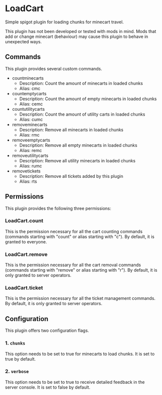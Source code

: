 # LoadCart
Simple spigot plugin for loading chunks for minecart travel.

This plugin has not been developed or tested with mods in mind. Mods that add or change minecart (behaviour) may cause this
plugin to behave in unexpected ways.

## Commands

This plugin provides several custom commands.

- countminecarts
  - Description: Count the amount of minecarts in loaded chunks
  - Alias: cmc
- countemptycarts
  - Description: Count the amount of empty minecarts in loaded chunks
  - Alias: cemc
- countutilitycarts
  - Description: Count the amount of utility carts in loaded chunks
  - Alias: cumc
- removeminecarts
  - Description: Remove all minecarts in loaded chunks
  - Alias: rmc
- removeemptycarts
  - Description: Remove all empty minecarts in loaded chunks
  - Alias: remc
- removeutilitycarts
  - Description: Remove all utility minecarts in loaded chunks
  - Alias: rumc
- removetickets
  - Description: Remove all tickets added by this plugin
  - Alias: rts 


## Permissions

This plugin provides the following three permissions:

### LoadCart.count

This is the permission necessary for all the cart counting commands (commands starting with "count" or alias starting with "c").
By default, it is granted to everyone.

### LoadCart.remove

This is the permission necessary for all the cart removal commands (commands starting with "remove" or alias starting with "r").
By default, it is only granted to server operators.

### LoadCart.ticket

This is the permission necessary for all the ticket management commands. By default, it is only granted to server operators.

## Configuration

This plugin offers two configuration flags.

### 1. `chunks`

This option needs to be set to true for minecarts to load chunks. It is set to true by default.

### 2. `verbose`

This option needs to be set to true to receive detailed feedback in the server console. It is set to false by default.